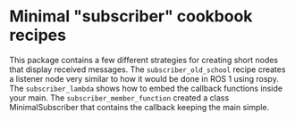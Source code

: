 # Minimal "subscriber" cookbook recipes

This package contains a few different strategies for creating short nodes that display received messages.
The `subscriber_old_school` recipe creates a listener node very similar to how it would be done in ROS 1 using rospy.
The `subscriber_lambda` shows how to embed the callback functions inside your main.
The `subscriber_member_function` created a class MinimalSubscriber that contains the callback keeping the main simple.
